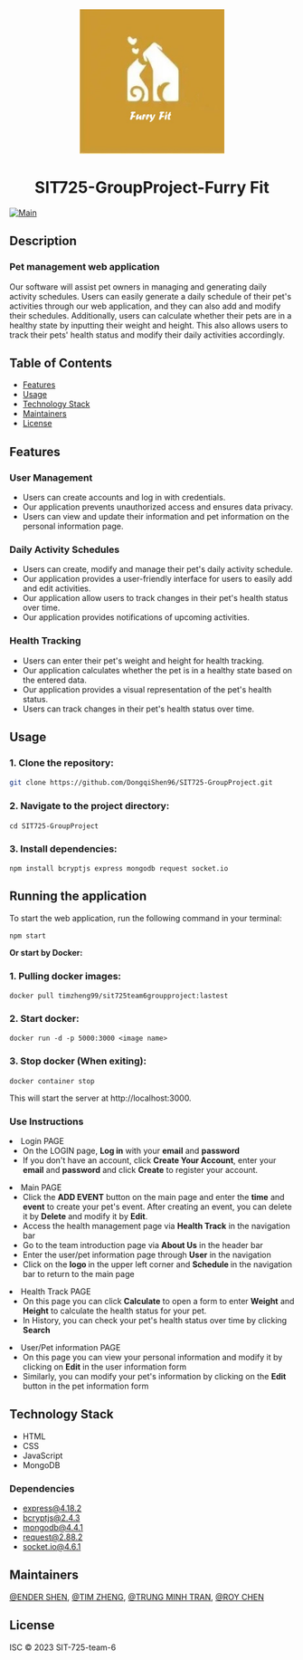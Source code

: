 <div align="center">

<img alt="LOGO" src="./public/images/preview.jpg" width="256" height="256" />

# <strong>SIT725-GroupProject-Furry Fit</strong>

</div>

[![Main](https://img.shields.io/badge/Code--View-main--branch-green.svg?style=flat-square)](https://github.com/DongqiShen96/Sit725-GroupProject)

## <strong>Description</strong>

### Pet management web application

Our software will assist pet owners in managing and generating daily activity schedules. Users can easily generate a daily schedule of their pet's activities through our web application, and they can also add and modify their schedules. Additionally, users can calculate whether their pets are in a healthy state by inputting their weight and height. This also allows users to track their pets' health status and modify their daily activities accordingly.

## <strong>Table of Contents</strong>

- [Features](#features)
- [Usage](#usage)
- [Technology Stack](#technology-stack)
- [Maintainers](#maintainers)
- [License](#license)

## <strong>Features</strong>

### User Management

- Users can create accounts and log in with credentials.
- Our application prevents unauthorized access and ensures data privacy.
- Users can view and update their information and pet information on the personal information page.

### Daily Activity Schedules

- Users can create, modify and manage their pet's daily activity schedule.
- Our application provides a user-friendly interface for users to easily add and edit activities.
- Our application allow users to track changes in their pet's health status over time.
- Our application provides notifications of upcoming activities.

### Health Tracking

- Users can enter their pet's weight and height for health tracking.
- Our application calculates whether the pet is in a healthy state based on the entered data.
- Our application provides a visual representation of the pet's health status.
- Users can track changes in their pet's health status over time.

## <strong>Usage</strong>

### 1. Clone the repository:

```bash
git clone https://github.com/DongqiShen96/SIT725-GroupProject.git
```

### 2. Navigate to the project directory:

```
cd SIT725-GroupProject
```

### 3. Install dependencies:

```
npm install bcryptjs express mongodb request socket.io
```


## <strong>Running the application</strong>

To start the web application, run the following command in your terminal:

```
npm start
```
<strong>Or start by Docker:</strong>


### 1. Pulling docker images:

```
docker pull timzheng99/sit725team6groupproject:lastest
```
### 2. Start docker:

```
docker run -d -p 5000:3000 <image name>
```

### 3. Stop docker (When exiting):

```
docker container stop
```

This will start the server at http://localhost:3000.

### <strong> Use Instructions</strong>

<li>Login PAGE 
<ul>
<li>On the LOGIN page, <strong>Log in</strong> with your <strong>email</strong> and <strong>password</strong></li>
<li>
If you don't have an account, click <strong>Create Your Account</strong>, enter your <strong>email</strong> and <strong>password</strong> and click <strong>Create</strong> to register your account.
</ul></li>
<li>
Main PAGE
<ul>
<li>Click the <strong>ADD EVENT</strong> button on the main page and enter the <strong>time</strong> and <strong>event</strong> to create your pet's event. After creating an event, you can delete it by <strong>Delete</strong> and modify it by <strong>Edit</strong>.
</li><li>
Access the health management page via <strong>Health Track</strong> in the navigation bar
</li><li>
Go to the team introduction page via <strong>About Us</strong> in the header bar
</li><li>
Enter the user/pet information page through <strong>User</strong> in the navigation
</li><li>
Click on the  <strong>logo </strong> in the upper left corner and  <strong>Schedule </strong> in the navigation bar to return to the main page
</li>
</ul></li>
<li>Health Track PAGE 
<ul>
<li>On this page you can click <strong>Calculate</strong> to open a form to enter <strong>Weight</strong> and <strong>Height</strong> to calculate the health status for your pet.</li>
<li>
In History, you can check your pet's health status over time by clicking <strong>Search</strong>
</ul></li>
<li>User/Pet information PAGE 
<ul>
<li>On this page you can view your personal information and modify it by clicking on <strong>Edit</strong> in the user information form</li>
<li>
Similarly, you can modify your pet's information by clicking on the <strong>Edit</strong> button in the pet information form
</ul></li>

## <strong>Technology Stack</strong>

- HTML
- CSS
- JavaScript
- MongoDB

### Dependencies

- express@4.18.2
- bcryptjs@2.4.3
- mongodb@4.4.1
- request@2.88.2
- socket.io@4.6.1

## <strong>Maintainers</strong>

[@ENDER SHEN](https://github.com/DongqiShen96), [@TIM ZHENG](https://github.com/FradAlfTim), [@TRUNG MINH TRAN](https://github.com/tmtrungg), [@ROY CHEN](https://github.com/Nightcatclub)

## <strong>License</strong>

ISC © 2023 SIT-725-team-6
